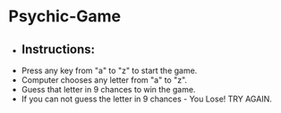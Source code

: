 # Psychic-Game

 *  ## Instructions: 
* Press any key from "a" to "z" to start the game.
* Computer chooses any letter from "a" to "z".
* Guess that letter in 9 chances to win the game.
* If you can not guess the letter in 9 chances - You Lose! TRY AGAIN.
